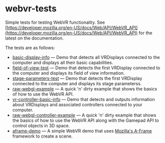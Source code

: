 # webvr-tests
Simple tests for testing WebVR functionality. See [https://developer.mozilla.org/en-US/docs/Web/API/WebVR_API](https://developer.mozilla.org/en-US/docs/Web/API/WebVR_API) for the latest on the documentation.

The tests are as follows:

* [basic-display-info](https://mdn.github.io/museum/webvr/basic-display-info/) — Demo that detects all VRDisplays connected to the computer and displays all their basic capabilities.
* [field-of-view-test](https://mdn.github.io/museum/webvr/field-of-view-test/) — Demo that detects the first VRDisplay connected to the computer and displays its field of view information.
* [stage-parameters-test](https://mdn.github.io/museum/webvr/stage-parameters-test/) — Demo that detects the first VRDisplay connected to the computer and displays its stage parameterss.
* [raw-webgl-example](https://mdn.github.io/museum/webvr/raw-webgl-example/) — A quick 'n' dirty example that shows the basics of how to use the WebVR API.
* [vr-controller-basic-info](https://mdn.github.io/museum/webvr/vr-controller-basic-info/) — Demo that detects and outputs information about VRDisplays and associated controllers connected to your computer.
* [raw-webgl-controller-example](https://mdn.github.io/museum/webvr/raw-webgl-controller-example/) — A quick 'n' dirty example that shows the basics of how to use the WebVR API along with the Gamepad API to control objects in 3D space.
* [aframe-demo](https://mdn.github.io/museum/webvr/aframe-demo/) — A simple WebVR demo that uses [Mozilla's A-Frame](https://aframe.io/) framework to create a scene.

